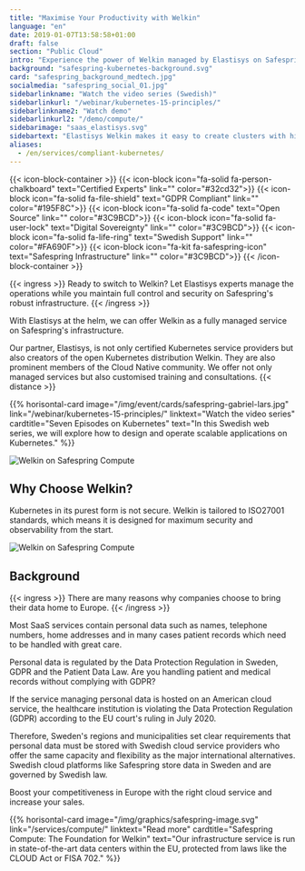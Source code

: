 ```yaml
---
title: "Maximise Your Productivity with Welkin"
language: "en"
date: 2019-01-07T13:58:58+01:00
draft: false
section: "Public Cloud"
intro: "Experience the power of Welkin managed by Elastisys on Safespring's infrastructure."
background: "safespring-kubernetes-background.svg"
card: "safespring_background_medtech.jpg"
socialmedia: "safespring_social_01.jpg"
sidebarlinkname: "Watch the video series (Swedish)"
sidebarlinkurl: "/webinar/kubernetes-15-principles/"
sidebarlinkname2: "Watch demo"
sidebarlinkurl2: "/demo/compute/"
sidebarimage: "saas_elastisys.svg"
sidebartext: "Elastisys Welkin makes it easy to create clusters with high regulatory compliance, while we ensure your infrastructure is optimised for your specific needs."
aliases:
  - /en/services/compliant-kubernetes/
---
```


{{< icon-block-container >}}
{{< icon-block icon="fa-solid fa-person-chalkboard" text="Certified Experts" link="" color="#32cd32">}}
{{< icon-block icon="fa-solid fa-file-shield" text="GDPR Compliant" link="" color="#195F8C">}}
{{< icon-block icon="fa-solid fa-code" text="Open Source" link="" color="#3C9BCD">}}
{{< icon-block icon="fa-solid fa-user-lock" text="Digital Sovereignty" link="" color="#3C9BCD">}}
{{< icon-block icon="fa-solid fa-life-ring" text="Swedish Support" link="" color="#FA690F">}}
{{< icon-block icon="fa-kit fa-safespring-icon" text="Safespring Infrastructure" link="" color="#3C9BCD">}}
{{< /icon-block-container >}}

{{< ingress >}}
Ready to switch to Welkin? Let Elastisys experts manage the operations while you maintain full control and security on Safespring's robust infrastructure.
{{< /ingress >}}

With Elastisys at the helm, we can offer Welkin as a fully managed service on Safespring's infrastructure.

Our partner, Elastisys, is not only certified Kubernetes service providers but also creators of the open Kubernetes distribution Welkin. They are also prominent members of the Cloud Native community. We offer not only managed services but also customised training and consultations.
{{< distance >}}

{{% horisontal-card image="/img/event/cards/safespring-gabriel-lars.jpg" link="/webinar/kubernetes-15-principles/" linktext="Watch the video series" cardtitle="Seven Episodes on Kubernetes" text="In this Swedish web series, we will explore how to design and operate scalable applications on Kubernetes." %}}

![Welkin on Safespring Compute](/img/saas/elastisys-safespring-compliant-kubernetes-pyramid.svg)

## Why Choose Welkin?

Kubernetes in its purest form is not secure. Welkin is tailored to ISO27001 standards, which means it is designed for maximum security and observability from the start.

![Welkin on Safespring Compute](/img/saas/safespring-compliant-kubernetes-chart.svg)

## Background

{{< ingress >}}
There are many reasons why companies choose to bring their data home to Europe.
{{< /ingress >}}

Most SaaS services contain personal data such as names, telephone numbers, home addresses and in many cases patient records which need to be handled with great care.

Personal data is regulated by the Data Protection Regulation in Sweden, GDPR and the Patient Data Law. Are you handling patient and medical records without complying with GDPR?

If the service managing personal data is hosted on an American cloud service, the healthcare institution is violating the Data Protection Regulation (GDPR) according to the EU court's ruling in July 2020.

Therefore, Sweden's regions and municipalities set clear requirements that personal data must be stored with Swedish cloud service providers who offer the same capacity and flexibility as the major international alternatives. Swedish cloud platforms like Safespring store data in Sweden and are governed by Swedish law.

Boost your competitiveness in Europe with the right cloud service and increase your sales.

{{% horisontal-card image="/img/graphics/safespring-image.svg" link="/services/compute/" linktext="Read more" cardtitle="Safespring Compute: The Foundation for Welkin" text="Our infrastructure service is run in state-of-the-art data centers within the EU, protected from laws like the CLOUD Act or FISA 702." %}}
